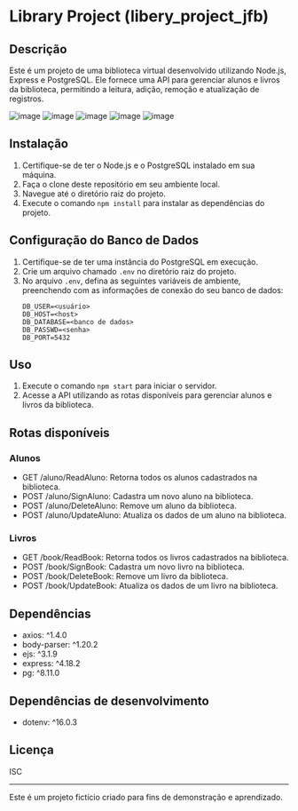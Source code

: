 # Library Project (libery_project_jfb)

## Descrição
Este é um projeto de uma biblioteca virtual desenvolvido utilizando Node.js, Express e PostgreSQL. Ele fornece uma API para gerenciar alunos e livros da biblioteca, permitindo a leitura, adição, remoção e atualização de registros.

![image](https://github.com/user-attachments/assets/bc16e107-88c2-4aef-962a-918b92456792)
![image](https://github.com/user-attachments/assets/44144b4f-5c7c-4411-af12-c951acc0d933)
![image](https://github.com/user-attachments/assets/b6a4ecb6-8247-4382-9533-e84edaf318b8)
![image](https://github.com/user-attachments/assets/0e7b7422-a0db-45e2-89f2-ed6a26b912e4)
![image](https://github.com/user-attachments/assets/85215e6c-df50-48f6-b047-746e87b74f5c)


## Instalação
1. Certifique-se de ter o Node.js e o PostgreSQL instalado em sua máquina.
2. Faça o clone deste repositório em seu ambiente local.
3. Navegue até o diretório raiz do projeto.
4. Execute o comando `npm install` para instalar as dependências do projeto.

## Configuração do Banco de Dados
1. Certifique-se de ter uma instância do PostgreSQL em execução.
2. Crie um arquivo chamado `.env` no diretório raiz do projeto.
3. No arquivo `.env`, defina as seguintes variáveis de ambiente, preenchendo com as informações de conexão do seu banco de dados:
   ```
   DB_USER=<usuário>
   DB_HOST=<host>
   DB_DATABASE=<banco de dados>
   DB_PASSWD=<senha>
   DB_PORT=5432
   ```

## Uso
1. Execute o comando `npm start` para iniciar o servidor.
2. Acesse a API utilizando as rotas disponíveis para gerenciar alunos e livros da biblioteca.

## Rotas disponíveis
### Alunos
- GET /aluno/ReadAluno: Retorna todos os alunos cadastrados na biblioteca.
- POST /aluno/SignAluno: Cadastra um novo aluno na biblioteca.
- POST /aluno/DeleteAluno: Remove um aluno da biblioteca.
- POST /aluno/UpdateAluno: Atualiza os dados de um aluno na biblioteca.

### Livros
- GET /book/ReadBook: Retorna todos os livros cadastrados na biblioteca.
- POST /book/SignBook: Cadastra um novo livro na biblioteca.
- POST /book/DeleteBook: Remove um livro da biblioteca.
- POST /book/UpdateBook: Atualiza os dados de um livro na biblioteca.

## Dependências
- axios: ^1.4.0
- body-parser: ^1.20.2
- ejs: ^3.1.9
- express: ^4.18.2
- pg: ^8.11.0

## Dependências de desenvolvimento
- dotenv: ^16.0.3

## Licença
ISC

---

Este é um projeto fictício criado para fins de demonstração e aprendizado.
